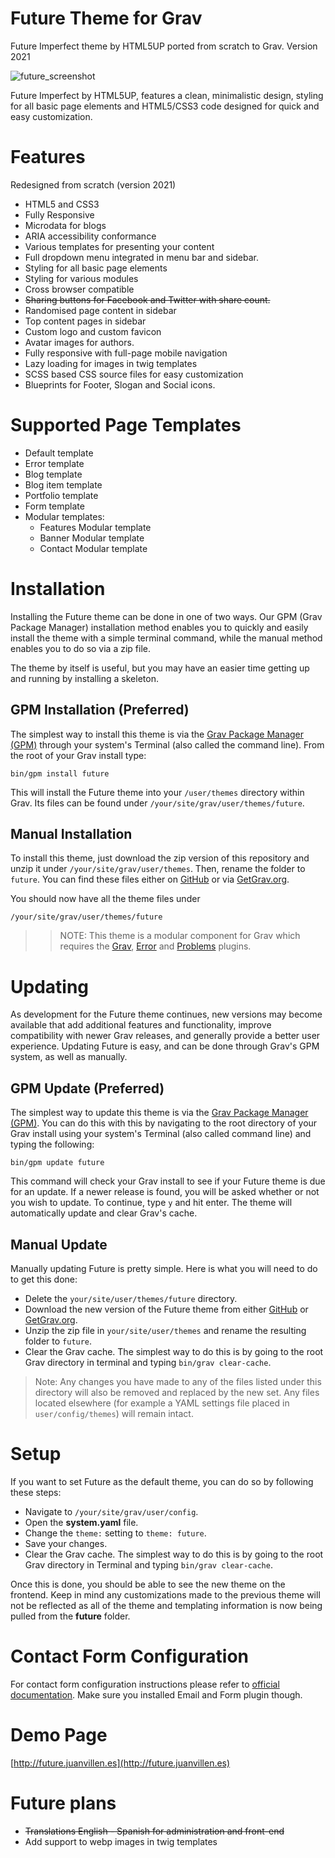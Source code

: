 # Future Theme for Grav

Future Imperfect theme by HTML5UP ported from scratch to Grav. Version 2021 

![future_screenshot](https://user-images.githubusercontent.com/60596353/139574049-72553855-d447-4405-a364-c39f6eb8665c.png)

Future Imperfect by HTML5UP, features a clean, minimalistic design, styling for all basic page elements and HTML5/CSS3 code designed for quick and easy customization.

# Features
Redesigned from scratch (version 2021)

* HTML5 and CSS3
* Fully Responsive
* Microdata for blogs
* ARIA accessibility conformance
* Various templates for presenting your content
* Full dropdown menu integrated in menu bar and sidebar.
* Styling for all basic page elements
* Styling for various modules
* Cross browser compatible
* ~~Sharing buttons for Facebook and Twitter with share count.~~
* Randomised page content in sidebar
* Top content pages in sidebar
* Custom logo and custom favicon
* Avatar images for authors.
* Fully responsive with full-page mobile navigation
* Lazy loading for images in twig templates
* SCSS based CSS source files for easy customization
* Blueprints for Footer, Slogan and Social icons.

# Supported Page Templates
- Default template
- Error template
- Blog template
- Blog item template
- Portfolio template
- Form template
- Modular templates:
    - Features Modular template
    - Banner Modular template
    - Contact Modular template

# Installation

Installing the Future theme can be done in one of two ways. Our GPM (Grav Package Manager) installation method enables you to quickly and easily install the theme with a simple terminal command, while the manual method enables you to do so via a zip file.

The theme by itself is useful, but you may have an easier time getting up and running by installing a skeleton.

## GPM Installation (Preferred)

The simplest way to install this theme is via the [Grav Package Manager (GPM)](http://learn.getgrav.org/advanced/grav-gpm) through your system's Terminal (also called the command line).  From the root of your Grav install type:

    bin/gpm install future

This will install the Future theme into your `/user/themes` directory within Grav. Its files can be found under `/your/site/grav/user/themes/future`.

## Manual Installation

To install this theme, just download the zip version of this repository and unzip it under `/your/site/grav/user/themes`. Then, rename the folder to `future`. You can find these files either on [GitHub](https://github.com/absalomedia/grav-theme-future) or via [GetGrav.org](http://getgrav.org/downloads/themes).

You should now have all the theme files under

    /your/site/grav/user/themes/future

>> NOTE: This theme is a modular component for Grav which requires the [Grav](http://github.com/getgrav/grav), [Error](https://github.com/getgrav/gravplugin-error) and [Problems](https://github.com/getgrav/grav-plugin-problems) plugins.

# Updating

As development for the Future theme continues, new versions may become available that add additional features and functionality, improve compatibility with newer Grav releases, and generally provide a better user experience. Updating Future is easy, and can be done through Grav's GPM system, as well as manually.

## GPM Update (Preferred)

The simplest way to update this theme is via the [Grav Package Manager (GPM)](http://learn.getgrav.org/advanced/grav-gpm). You can do this with this by navigating to the root directory of your Grav install using your system's Terminal (also called command line) and typing the following:

    bin/gpm update future

This command will check your Grav install to see if your Future theme is due for an update. If a newer release is found, you will be asked whether or not you wish to update. To continue, type `y` and hit enter. The theme will automatically update and clear Grav's cache.

## Manual Update

Manually updating Future is pretty simple. Here is what you will need to do to get this done:

* Delete the `your/site/user/themes/future` directory.
* Download the new version of the Future theme from either [GitHub](https://github.com/absalomedia/grav-theme-future) or [GetGrav.org](http://getgrav.org/downloads/themes).
* Unzip the zip file in `your/site/user/themes` and rename the resulting folder to `future`.
* Clear the Grav cache. The simplest way to do this is by going to the root Grav directory in terminal and typing `bin/grav clear-cache`.

> Note: Any changes you have made to any of the files listed under this directory will also be removed and replaced by the new set. Any files located elsewhere (for example a YAML settings file placed in `user/config/themes`) will remain intact.

# Setup

If you want to set Future as the default theme, you can do so by following these steps:

* Navigate to `/your/site/grav/user/config`.
* Open the **system.yaml** file.
* Change the `theme:` setting to `theme: future`.
* Save your changes.
* Clear the Grav cache. The simplest way to do this is by going to the root Grav directory in Terminal and typing `bin/grav clear-cache`.

Once this is done, you should be able to see the new theme on the frontend. Keep in mind any customizations made to the previous theme will not be reflected as all of the theme and templating information is now being pulled from the **future** folder.

# Contact Form Configuration
For contact form configuration instructions please refer to [official documentation](http://learn.getgrav.org/forms/forms/example-form). Make sure you installed Email and Form plugin though.

# Demo Page

[http://future.juanvillen.es](http://future.juanvillen.es)
 
# Future plans

- ~~Translations English - Spanish for administration and front-end~~
- Add support to webp images in twig templates
